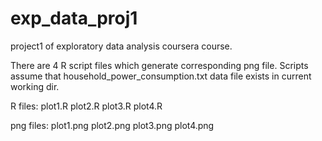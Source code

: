 exp_data_proj1
==============

project1 of exploratory data analysis coursera course.

There are 4 R script files which generate corresponding png file. Scripts
assume that household_power_consumption.txt data file exists in current
working dir.


R files:
plot1.R
plot2.R
plot3.R
plot4.R

png files:
plot1.png
plot2.png
plot3.png
plot4.png
